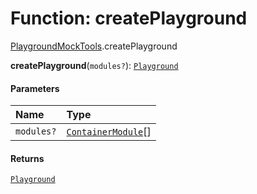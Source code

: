# Function: createPlayground

[PlaygroundMockTools](/en/auto-docs/free-layout-editor/modules/PlaygroundMockTools.md).createPlayground

**createPlayground**(`modules?`): [`Playground`](/en/auto-docs/free-layout-editor/classes/Playground.md)

#### Parameters

| Name | Type |
| :------ | :------ |
| `modules?` | [`ContainerModule`](/en/auto-docs/free-layout-editor/interfaces/interfaces.ContainerModule.md)\[] |

#### Returns

[`Playground`](/en/auto-docs/free-layout-editor/classes/Playground.md)
